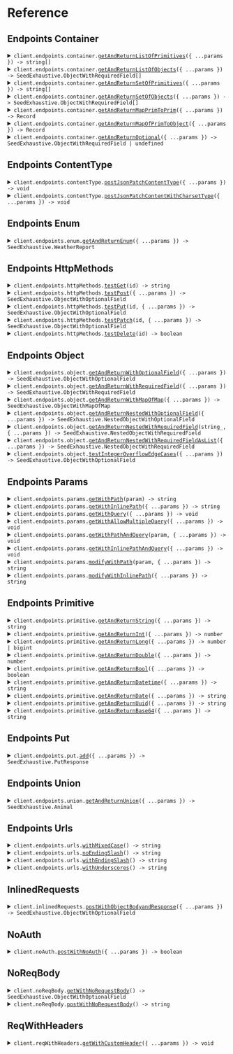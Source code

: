 # Reference

## Endpoints Container

<details><summary><code>client.endpoints.container.<a href="/src/api/resources/endpoints/resources/container/client/Client.ts">getAndReturnListOfPrimitives</a>({ ...params }) -> string[]</code></summary>
<dl>
<dd>

#### 🔌 Usage

<dl>
<dd>

<dl>
<dd>

```typescript
await client.endpoints.container.getAndReturnListOfPrimitives(["string", "string"]);
```

</dd>
</dl>
</dd>
</dl>

#### ⚙️ Parameters

<dl>
<dd>

<dl>
<dd>

**request:** `string[]`

</dd>
</dl>

<dl>
<dd>

**requestOptions:** `Container.RequestOptions`

</dd>
</dl>
</dd>
</dl>

</dd>
</dl>
</details>

<details><summary><code>client.endpoints.container.<a href="/src/api/resources/endpoints/resources/container/client/Client.ts">getAndReturnListOfObjects</a>({ ...params }) -> SeedExhaustive.ObjectWithRequiredField[]</code></summary>
<dl>
<dd>

#### 🔌 Usage

<dl>
<dd>

<dl>
<dd>

```typescript
await client.endpoints.container.getAndReturnListOfObjects([
    {
        string: "string",
    },
    {
        string: "string",
    },
]);
```

</dd>
</dl>
</dd>
</dl>

#### ⚙️ Parameters

<dl>
<dd>

<dl>
<dd>

**request:** `SeedExhaustive.ObjectWithRequiredField[]`

</dd>
</dl>

<dl>
<dd>

**requestOptions:** `Container.RequestOptions`

</dd>
</dl>
</dd>
</dl>

</dd>
</dl>
</details>

<details><summary><code>client.endpoints.container.<a href="/src/api/resources/endpoints/resources/container/client/Client.ts">getAndReturnSetOfPrimitives</a>({ ...params }) -> string[]</code></summary>
<dl>
<dd>

#### 🔌 Usage

<dl>
<dd>

<dl>
<dd>

```typescript
await client.endpoints.container.getAndReturnSetOfPrimitives(["string"]);
```

</dd>
</dl>
</dd>
</dl>

#### ⚙️ Parameters

<dl>
<dd>

<dl>
<dd>

**request:** `string[]`

</dd>
</dl>

<dl>
<dd>

**requestOptions:** `Container.RequestOptions`

</dd>
</dl>
</dd>
</dl>

</dd>
</dl>
</details>

<details><summary><code>client.endpoints.container.<a href="/src/api/resources/endpoints/resources/container/client/Client.ts">getAndReturnSetOfObjects</a>({ ...params }) -> SeedExhaustive.ObjectWithRequiredField[]</code></summary>
<dl>
<dd>

#### 🔌 Usage

<dl>
<dd>

<dl>
<dd>

```typescript
await client.endpoints.container.getAndReturnSetOfObjects([
    {
        string: "string",
    },
]);
```

</dd>
</dl>
</dd>
</dl>

#### ⚙️ Parameters

<dl>
<dd>

<dl>
<dd>

**request:** `SeedExhaustive.ObjectWithRequiredField[]`

</dd>
</dl>

<dl>
<dd>

**requestOptions:** `Container.RequestOptions`

</dd>
</dl>
</dd>
</dl>

</dd>
</dl>
</details>

<details><summary><code>client.endpoints.container.<a href="/src/api/resources/endpoints/resources/container/client/Client.ts">getAndReturnMapPrimToPrim</a>({ ...params }) -> Record<string, string></code></summary>
<dl>
<dd>

#### 🔌 Usage

<dl>
<dd>

<dl>
<dd>

```typescript
await client.endpoints.container.getAndReturnMapPrimToPrim({
    string: "string",
});
```

</dd>
</dl>
</dd>
</dl>

#### ⚙️ Parameters

<dl>
<dd>

<dl>
<dd>

**request:** `Record<string, string>`

</dd>
</dl>

<dl>
<dd>

**requestOptions:** `Container.RequestOptions`

</dd>
</dl>
</dd>
</dl>

</dd>
</dl>
</details>

<details><summary><code>client.endpoints.container.<a href="/src/api/resources/endpoints/resources/container/client/Client.ts">getAndReturnMapOfPrimToObject</a>({ ...params }) -> Record<string, SeedExhaustive.ObjectWithRequiredField></code></summary>
<dl>
<dd>

#### 🔌 Usage

<dl>
<dd>

<dl>
<dd>

```typescript
await client.endpoints.container.getAndReturnMapOfPrimToObject({
    string: {
        string: "string",
    },
});
```

</dd>
</dl>
</dd>
</dl>

#### ⚙️ Parameters

<dl>
<dd>

<dl>
<dd>

**request:** `Record<string, SeedExhaustive.ObjectWithRequiredField>`

</dd>
</dl>

<dl>
<dd>

**requestOptions:** `Container.RequestOptions`

</dd>
</dl>
</dd>
</dl>

</dd>
</dl>
</details>

<details><summary><code>client.endpoints.container.<a href="/src/api/resources/endpoints/resources/container/client/Client.ts">getAndReturnOptional</a>({ ...params }) -> SeedExhaustive.ObjectWithRequiredField | undefined</code></summary>
<dl>
<dd>

#### 🔌 Usage

<dl>
<dd>

<dl>
<dd>

```typescript
await client.endpoints.container.getAndReturnOptional({
    string: "string",
});
```

</dd>
</dl>
</dd>
</dl>

#### ⚙️ Parameters

<dl>
<dd>

<dl>
<dd>

**request:** `SeedExhaustive.ObjectWithRequiredField`

</dd>
</dl>

<dl>
<dd>

**requestOptions:** `Container.RequestOptions`

</dd>
</dl>
</dd>
</dl>

</dd>
</dl>
</details>

## Endpoints ContentType

<details><summary><code>client.endpoints.contentType.<a href="/src/api/resources/endpoints/resources/contentType/client/Client.ts">postJsonPatchContentType</a>({ ...params }) -> void</code></summary>
<dl>
<dd>

#### 🔌 Usage

<dl>
<dd>

<dl>
<dd>

```typescript
await client.endpoints.contentType.postJsonPatchContentType({
    string: "string",
    integer: 1,
    long: BigInt("1000000"),
    double: 1.1,
    bool: true,
    datetime: "2024-01-15T09:30:00Z",
    date: "2023-01-15",
    uuid: "d5e9c84f-c2b2-4bf4-b4b0-7ffd7a9ffc32",
    base64: "SGVsbG8gd29ybGQh",
    list: ["list", "list"],
    set: ["set"],
    map: {
        1: "map",
    },
    bigint: BigInt("1000000"),
});
```

</dd>
</dl>
</dd>
</dl>

#### ⚙️ Parameters

<dl>
<dd>

<dl>
<dd>

**request:** `SeedExhaustive.ObjectWithOptionalField`

</dd>
</dl>

<dl>
<dd>

**requestOptions:** `ContentType.RequestOptions`

</dd>
</dl>
</dd>
</dl>

</dd>
</dl>
</details>

<details><summary><code>client.endpoints.contentType.<a href="/src/api/resources/endpoints/resources/contentType/client/Client.ts">postJsonPatchContentWithCharsetType</a>({ ...params }) -> void</code></summary>
<dl>
<dd>

#### 🔌 Usage

<dl>
<dd>

<dl>
<dd>

```typescript
await client.endpoints.contentType.postJsonPatchContentWithCharsetType({
    string: "string",
    integer: 1,
    long: BigInt("1000000"),
    double: 1.1,
    bool: true,
    datetime: "2024-01-15T09:30:00Z",
    date: "2023-01-15",
    uuid: "d5e9c84f-c2b2-4bf4-b4b0-7ffd7a9ffc32",
    base64: "SGVsbG8gd29ybGQh",
    list: ["list", "list"],
    set: ["set"],
    map: {
        1: "map",
    },
    bigint: BigInt("1000000"),
});
```

</dd>
</dl>
</dd>
</dl>

#### ⚙️ Parameters

<dl>
<dd>

<dl>
<dd>

**request:** `SeedExhaustive.ObjectWithOptionalField`

</dd>
</dl>

<dl>
<dd>

**requestOptions:** `ContentType.RequestOptions`

</dd>
</dl>
</dd>
</dl>

</dd>
</dl>
</details>

## Endpoints Enum

<details><summary><code>client.endpoints.enum.<a href="/src/api/resources/endpoints/resources/enum/client/Client.ts">getAndReturnEnum</a>({ ...params }) -> SeedExhaustive.WeatherReport</code></summary>
<dl>
<dd>

#### 🔌 Usage

<dl>
<dd>

<dl>
<dd>

```typescript
await client.endpoints.enum.getAndReturnEnum("SUNNY");
```

</dd>
</dl>
</dd>
</dl>

#### ⚙️ Parameters

<dl>
<dd>

<dl>
<dd>

**request:** `SeedExhaustive.WeatherReport`

</dd>
</dl>

<dl>
<dd>

**requestOptions:** `Enum.RequestOptions`

</dd>
</dl>
</dd>
</dl>

</dd>
</dl>
</details>

## Endpoints HttpMethods

<details><summary><code>client.endpoints.httpMethods.<a href="/src/api/resources/endpoints/resources/httpMethods/client/Client.ts">testGet</a>(id) -> string</code></summary>
<dl>
<dd>

#### 🔌 Usage

<dl>
<dd>

<dl>
<dd>

```typescript
await client.endpoints.httpMethods.testGet("id");
```

</dd>
</dl>
</dd>
</dl>

#### ⚙️ Parameters

<dl>
<dd>

<dl>
<dd>

**id:** `string`

</dd>
</dl>

<dl>
<dd>

**requestOptions:** `HttpMethods.RequestOptions`

</dd>
</dl>
</dd>
</dl>

</dd>
</dl>
</details>

<details><summary><code>client.endpoints.httpMethods.<a href="/src/api/resources/endpoints/resources/httpMethods/client/Client.ts">testPost</a>({ ...params }) -> SeedExhaustive.ObjectWithOptionalField</code></summary>
<dl>
<dd>

#### 🔌 Usage

<dl>
<dd>

<dl>
<dd>

```typescript
await client.endpoints.httpMethods.testPost({
    string: "string",
});
```

</dd>
</dl>
</dd>
</dl>

#### ⚙️ Parameters

<dl>
<dd>

<dl>
<dd>

**request:** `SeedExhaustive.ObjectWithRequiredField`

</dd>
</dl>

<dl>
<dd>

**requestOptions:** `HttpMethods.RequestOptions`

</dd>
</dl>
</dd>
</dl>

</dd>
</dl>
</details>

<details><summary><code>client.endpoints.httpMethods.<a href="/src/api/resources/endpoints/resources/httpMethods/client/Client.ts">testPut</a>(id, { ...params }) -> SeedExhaustive.ObjectWithOptionalField</code></summary>
<dl>
<dd>

#### 🔌 Usage

<dl>
<dd>

<dl>
<dd>

```typescript
await client.endpoints.httpMethods.testPut("id", {
    string: "string",
});
```

</dd>
</dl>
</dd>
</dl>

#### ⚙️ Parameters

<dl>
<dd>

<dl>
<dd>

**id:** `string`

</dd>
</dl>

<dl>
<dd>

**request:** `SeedExhaustive.ObjectWithRequiredField`

</dd>
</dl>

<dl>
<dd>

**requestOptions:** `HttpMethods.RequestOptions`

</dd>
</dl>
</dd>
</dl>

</dd>
</dl>
</details>

<details><summary><code>client.endpoints.httpMethods.<a href="/src/api/resources/endpoints/resources/httpMethods/client/Client.ts">testPatch</a>(id, { ...params }) -> SeedExhaustive.ObjectWithOptionalField</code></summary>
<dl>
<dd>

#### 🔌 Usage

<dl>
<dd>

<dl>
<dd>

```typescript
await client.endpoints.httpMethods.testPatch("id", {
    string: "string",
    integer: 1,
    long: BigInt("1000000"),
    double: 1.1,
    bool: true,
    datetime: "2024-01-15T09:30:00Z",
    date: "2023-01-15",
    uuid: "d5e9c84f-c2b2-4bf4-b4b0-7ffd7a9ffc32",
    base64: "SGVsbG8gd29ybGQh",
    list: ["list", "list"],
    set: ["set"],
    map: {
        1: "map",
    },
    bigint: BigInt("1000000"),
});
```

</dd>
</dl>
</dd>
</dl>

#### ⚙️ Parameters

<dl>
<dd>

<dl>
<dd>

**id:** `string`

</dd>
</dl>

<dl>
<dd>

**request:** `SeedExhaustive.ObjectWithOptionalField`

</dd>
</dl>

<dl>
<dd>

**requestOptions:** `HttpMethods.RequestOptions`

</dd>
</dl>
</dd>
</dl>

</dd>
</dl>
</details>

<details><summary><code>client.endpoints.httpMethods.<a href="/src/api/resources/endpoints/resources/httpMethods/client/Client.ts">testDelete</a>(id) -> boolean</code></summary>
<dl>
<dd>

#### 🔌 Usage

<dl>
<dd>

<dl>
<dd>

```typescript
await client.endpoints.httpMethods.testDelete("id");
```

</dd>
</dl>
</dd>
</dl>

#### ⚙️ Parameters

<dl>
<dd>

<dl>
<dd>

**id:** `string`

</dd>
</dl>

<dl>
<dd>

**requestOptions:** `HttpMethods.RequestOptions`

</dd>
</dl>
</dd>
</dl>

</dd>
</dl>
</details>

## Endpoints Object

<details><summary><code>client.endpoints.object.<a href="/src/api/resources/endpoints/resources/object/client/Client.ts">getAndReturnWithOptionalField</a>({ ...params }) -> SeedExhaustive.ObjectWithOptionalField</code></summary>
<dl>
<dd>

#### 🔌 Usage

<dl>
<dd>

<dl>
<dd>

```typescript
await client.endpoints.object.getAndReturnWithOptionalField({
    string: "test",
    integer: 21991583578,
    long: BigInt("9223372036854776000"),
    double: 3.14,
    bool: true,
});
```

</dd>
</dl>
</dd>
</dl>

#### ⚙️ Parameters

<dl>
<dd>

<dl>
<dd>

**request:** `SeedExhaustive.ObjectWithOptionalField`

</dd>
</dl>

<dl>
<dd>

**requestOptions:** `Object_.RequestOptions`

</dd>
</dl>
</dd>
</dl>

</dd>
</dl>
</details>

<details><summary><code>client.endpoints.object.<a href="/src/api/resources/endpoints/resources/object/client/Client.ts">getAndReturnWithRequiredField</a>({ ...params }) -> SeedExhaustive.ObjectWithRequiredField</code></summary>
<dl>
<dd>

#### 🔌 Usage

<dl>
<dd>

<dl>
<dd>

```typescript
await client.endpoints.object.getAndReturnWithRequiredField({
    string: "string",
});
```

</dd>
</dl>
</dd>
</dl>

#### ⚙️ Parameters

<dl>
<dd>

<dl>
<dd>

**request:** `SeedExhaustive.ObjectWithRequiredField`

</dd>
</dl>

<dl>
<dd>

**requestOptions:** `Object_.RequestOptions`

</dd>
</dl>
</dd>
</dl>

</dd>
</dl>
</details>

<details><summary><code>client.endpoints.object.<a href="/src/api/resources/endpoints/resources/object/client/Client.ts">getAndReturnWithMapOfMap</a>({ ...params }) -> SeedExhaustive.ObjectWithMapOfMap</code></summary>
<dl>
<dd>

#### 🔌 Usage

<dl>
<dd>

<dl>
<dd>

```typescript
await client.endpoints.object.getAndReturnWithMapOfMap({
    map: {
        map: {
            map: "map",
        },
    },
});
```

</dd>
</dl>
</dd>
</dl>

#### ⚙️ Parameters

<dl>
<dd>

<dl>
<dd>

**request:** `SeedExhaustive.ObjectWithMapOfMap`

</dd>
</dl>

<dl>
<dd>

**requestOptions:** `Object_.RequestOptions`

</dd>
</dl>
</dd>
</dl>

</dd>
</dl>
</details>

<details><summary><code>client.endpoints.object.<a href="/src/api/resources/endpoints/resources/object/client/Client.ts">getAndReturnNestedWithOptionalField</a>({ ...params }) -> SeedExhaustive.NestedObjectWithOptionalField</code></summary>
<dl>
<dd>

#### 🔌 Usage

<dl>
<dd>

<dl>
<dd>

```typescript
await client.endpoints.object.getAndReturnNestedWithOptionalField({
    string: "string",
    NestedObject: {
        string: "string",
        integer: 1,
        long: BigInt("1000000"),
        double: 1.1,
        bool: true,
        datetime: "2024-01-15T09:30:00Z",
        date: "2023-01-15",
        uuid: "d5e9c84f-c2b2-4bf4-b4b0-7ffd7a9ffc32",
        base64: "SGVsbG8gd29ybGQh",
        list: ["list", "list"],
        set: ["set"],
        map: {
            1: "map",
        },
        bigint: BigInt("1000000"),
    },
});
```

</dd>
</dl>
</dd>
</dl>

#### ⚙️ Parameters

<dl>
<dd>

<dl>
<dd>

**request:** `SeedExhaustive.NestedObjectWithOptionalField`

</dd>
</dl>

<dl>
<dd>

**requestOptions:** `Object_.RequestOptions`

</dd>
</dl>
</dd>
</dl>

</dd>
</dl>
</details>

<details><summary><code>client.endpoints.object.<a href="/src/api/resources/endpoints/resources/object/client/Client.ts">getAndReturnNestedWithRequiredField</a>(string_, { ...params }) -> SeedExhaustive.NestedObjectWithRequiredField</code></summary>
<dl>
<dd>

#### 🔌 Usage

<dl>
<dd>

<dl>
<dd>

```typescript
await client.endpoints.object.getAndReturnNestedWithRequiredField("string", {
    string: "string",
    NestedObject: {
        string: "string",
        integer: 1,
        long: BigInt("1000000"),
        double: 1.1,
        bool: true,
        datetime: "2024-01-15T09:30:00Z",
        date: "2023-01-15",
        uuid: "d5e9c84f-c2b2-4bf4-b4b0-7ffd7a9ffc32",
        base64: "SGVsbG8gd29ybGQh",
        list: ["list", "list"],
        set: ["set"],
        map: {
            1: "map",
        },
        bigint: BigInt("1000000"),
    },
});
```

</dd>
</dl>
</dd>
</dl>

#### ⚙️ Parameters

<dl>
<dd>

<dl>
<dd>

**string\_:** `string`

</dd>
</dl>

<dl>
<dd>

**request:** `SeedExhaustive.NestedObjectWithRequiredField`

</dd>
</dl>

<dl>
<dd>

**requestOptions:** `Object_.RequestOptions`

</dd>
</dl>
</dd>
</dl>

</dd>
</dl>
</details>

<details><summary><code>client.endpoints.object.<a href="/src/api/resources/endpoints/resources/object/client/Client.ts">getAndReturnNestedWithRequiredFieldAsList</a>({ ...params }) -> SeedExhaustive.NestedObjectWithRequiredField</code></summary>
<dl>
<dd>

#### 🔌 Usage

<dl>
<dd>

<dl>
<dd>

```typescript
await client.endpoints.object.getAndReturnNestedWithRequiredFieldAsList([
    {
        string: "string",
        NestedObject: {
            string: "string",
            integer: 1,
            long: BigInt("1000000"),
            double: 1.1,
            bool: true,
            datetime: "2024-01-15T09:30:00Z",
            date: "2023-01-15",
            uuid: "d5e9c84f-c2b2-4bf4-b4b0-7ffd7a9ffc32",
            base64: "SGVsbG8gd29ybGQh",
            list: ["list", "list"],
            set: ["set"],
            map: {
                1: "map",
            },
            bigint: BigInt("1000000"),
        },
    },
    {
        string: "string",
        NestedObject: {
            string: "string",
            integer: 1,
            long: BigInt("1000000"),
            double: 1.1,
            bool: true,
            datetime: "2024-01-15T09:30:00Z",
            date: "2023-01-15",
            uuid: "d5e9c84f-c2b2-4bf4-b4b0-7ffd7a9ffc32",
            base64: "SGVsbG8gd29ybGQh",
            list: ["list", "list"],
            set: ["set"],
            map: {
                1: "map",
            },
            bigint: BigInt("1000000"),
        },
    },
]);
```

</dd>
</dl>
</dd>
</dl>

#### ⚙️ Parameters

<dl>
<dd>

<dl>
<dd>

**request:** `SeedExhaustive.NestedObjectWithRequiredField[]`

</dd>
</dl>

<dl>
<dd>

**requestOptions:** `Object_.RequestOptions`

</dd>
</dl>
</dd>
</dl>

</dd>
</dl>
</details>

<details><summary><code>client.endpoints.object.<a href="/src/api/resources/endpoints/resources/object/client/Client.ts">testIntegerOverflowEdgeCases</a>({ ...params }) -> SeedExhaustive.ObjectWithOptionalField</code></summary>
<dl>
<dd>

#### 🔌 Usage

<dl>
<dd>

<dl>
<dd>

```typescript
await client.endpoints.object.testIntegerOverflowEdgeCases({
    string: "boundary-test",
    integer: 2147483647,
    long: BigInt("9223372036854776000"),
    double: 1.7976931348623157e308,
    bool: true,
});
```

</dd>
</dl>
</dd>
</dl>

#### ⚙️ Parameters

<dl>
<dd>

<dl>
<dd>

**request:** `SeedExhaustive.ObjectWithOptionalField`

</dd>
</dl>

<dl>
<dd>

**requestOptions:** `Object_.RequestOptions`

</dd>
</dl>
</dd>
</dl>

</dd>
</dl>
</details>

## Endpoints Params

<details><summary><code>client.endpoints.params.<a href="/src/api/resources/endpoints/resources/params/client/Client.ts">getWithPath</a>(param) -> string</code></summary>
<dl>
<dd>

#### 📝 Description

<dl>
<dd>

<dl>
<dd>

GET with path param

</dd>
</dl>
</dd>
</dl>

#### 🔌 Usage

<dl>
<dd>

<dl>
<dd>

```typescript
await client.endpoints.params.getWithPath("param");
```

</dd>
</dl>
</dd>
</dl>

#### ⚙️ Parameters

<dl>
<dd>

<dl>
<dd>

**param:** `string`

</dd>
</dl>

<dl>
<dd>

**requestOptions:** `Params.RequestOptions`

</dd>
</dl>
</dd>
</dl>

</dd>
</dl>
</details>

<details><summary><code>client.endpoints.params.<a href="/src/api/resources/endpoints/resources/params/client/Client.ts">getWithInlinePath</a>({ ...params }) -> string</code></summary>
<dl>
<dd>

#### 📝 Description

<dl>
<dd>

<dl>
<dd>

GET with path param

</dd>
</dl>
</dd>
</dl>

#### 🔌 Usage

<dl>
<dd>

<dl>
<dd>

```typescript
await client.endpoints.params.getWithInlinePath({
    param: "param",
});
```

</dd>
</dl>
</dd>
</dl>

#### ⚙️ Parameters

<dl>
<dd>

<dl>
<dd>

**request:** `SeedExhaustive.endpoints.GetWithInlinePath`

</dd>
</dl>

<dl>
<dd>

**requestOptions:** `Params.RequestOptions`

</dd>
</dl>
</dd>
</dl>

</dd>
</dl>
</details>

<details><summary><code>client.endpoints.params.<a href="/src/api/resources/endpoints/resources/params/client/Client.ts">getWithQuery</a>({ ...params }) -> void</code></summary>
<dl>
<dd>

#### 📝 Description

<dl>
<dd>

<dl>
<dd>

GET with query param

</dd>
</dl>
</dd>
</dl>

#### 🔌 Usage

<dl>
<dd>

<dl>
<dd>

```typescript
await client.endpoints.params.getWithQuery({
    query: "query",
    number: 1,
});
```

</dd>
</dl>
</dd>
</dl>

#### ⚙️ Parameters

<dl>
<dd>

<dl>
<dd>

**request:** `SeedExhaustive.endpoints.GetWithQuery`

</dd>
</dl>

<dl>
<dd>

**requestOptions:** `Params.RequestOptions`

</dd>
</dl>
</dd>
</dl>

</dd>
</dl>
</details>

<details><summary><code>client.endpoints.params.<a href="/src/api/resources/endpoints/resources/params/client/Client.ts">getWithAllowMultipleQuery</a>({ ...params }) -> void</code></summary>
<dl>
<dd>

#### 📝 Description

<dl>
<dd>

<dl>
<dd>

GET with multiple of same query param

</dd>
</dl>
</dd>
</dl>

#### 🔌 Usage

<dl>
<dd>

<dl>
<dd>

```typescript
await client.endpoints.params.getWithAllowMultipleQuery({
    query: "query",
    number: 1,
});
```

</dd>
</dl>
</dd>
</dl>

#### ⚙️ Parameters

<dl>
<dd>

<dl>
<dd>

**request:** `SeedExhaustive.endpoints.GetWithMultipleQuery`

</dd>
</dl>

<dl>
<dd>

**requestOptions:** `Params.RequestOptions`

</dd>
</dl>
</dd>
</dl>

</dd>
</dl>
</details>

<details><summary><code>client.endpoints.params.<a href="/src/api/resources/endpoints/resources/params/client/Client.ts">getWithPathAndQuery</a>(param, { ...params }) -> void</code></summary>
<dl>
<dd>

#### 📝 Description

<dl>
<dd>

<dl>
<dd>

GET with path and query params

</dd>
</dl>
</dd>
</dl>

#### 🔌 Usage

<dl>
<dd>

<dl>
<dd>

```typescript
await client.endpoints.params.getWithPathAndQuery("param", {
    query: "query",
});
```

</dd>
</dl>
</dd>
</dl>

#### ⚙️ Parameters

<dl>
<dd>

<dl>
<dd>

**param:** `string`

</dd>
</dl>

<dl>
<dd>

**request:** `SeedExhaustive.endpoints.GetWithPathAndQuery`

</dd>
</dl>

<dl>
<dd>

**requestOptions:** `Params.RequestOptions`

</dd>
</dl>
</dd>
</dl>

</dd>
</dl>
</details>

<details><summary><code>client.endpoints.params.<a href="/src/api/resources/endpoints/resources/params/client/Client.ts">getWithInlinePathAndQuery</a>({ ...params }) -> void</code></summary>
<dl>
<dd>

#### 📝 Description

<dl>
<dd>

<dl>
<dd>

GET with path and query params

</dd>
</dl>
</dd>
</dl>

#### 🔌 Usage

<dl>
<dd>

<dl>
<dd>

```typescript
await client.endpoints.params.getWithInlinePathAndQuery({
    param: "param",
    query: "query",
});
```

</dd>
</dl>
</dd>
</dl>

#### ⚙️ Parameters

<dl>
<dd>

<dl>
<dd>

**request:** `SeedExhaustive.endpoints.GetWithInlinePathAndQuery`

</dd>
</dl>

<dl>
<dd>

**requestOptions:** `Params.RequestOptions`

</dd>
</dl>
</dd>
</dl>

</dd>
</dl>
</details>

<details><summary><code>client.endpoints.params.<a href="/src/api/resources/endpoints/resources/params/client/Client.ts">modifyWithPath</a>(param, { ...params }) -> string</code></summary>
<dl>
<dd>

#### 📝 Description

<dl>
<dd>

<dl>
<dd>

PUT to update with path param

</dd>
</dl>
</dd>
</dl>

#### 🔌 Usage

<dl>
<dd>

<dl>
<dd>

```typescript
await client.endpoints.params.modifyWithPath("param", "string");
```

</dd>
</dl>
</dd>
</dl>

#### ⚙️ Parameters

<dl>
<dd>

<dl>
<dd>

**param:** `string`

</dd>
</dl>

<dl>
<dd>

**request:** `string`

</dd>
</dl>

<dl>
<dd>

**requestOptions:** `Params.RequestOptions`

</dd>
</dl>
</dd>
</dl>

</dd>
</dl>
</details>

<details><summary><code>client.endpoints.params.<a href="/src/api/resources/endpoints/resources/params/client/Client.ts">modifyWithInlinePath</a>({ ...params }) -> string</code></summary>
<dl>
<dd>

#### 📝 Description

<dl>
<dd>

<dl>
<dd>

PUT to update with path param

</dd>
</dl>
</dd>
</dl>

#### 🔌 Usage

<dl>
<dd>

<dl>
<dd>

```typescript
await client.endpoints.params.modifyWithInlinePath({
    param: "param",
    body: "string",
});
```

</dd>
</dl>
</dd>
</dl>

#### ⚙️ Parameters

<dl>
<dd>

<dl>
<dd>

**request:** `SeedExhaustive.endpoints.ModifyResourceAtInlinedPath`

</dd>
</dl>

<dl>
<dd>

**requestOptions:** `Params.RequestOptions`

</dd>
</dl>
</dd>
</dl>

</dd>
</dl>
</details>

## Endpoints Primitive

<details><summary><code>client.endpoints.primitive.<a href="/src/api/resources/endpoints/resources/primitive/client/Client.ts">getAndReturnString</a>({ ...params }) -> string</code></summary>
<dl>
<dd>

#### 🔌 Usage

<dl>
<dd>

<dl>
<dd>

```typescript
await client.endpoints.primitive.getAndReturnString("string");
```

</dd>
</dl>
</dd>
</dl>

#### ⚙️ Parameters

<dl>
<dd>

<dl>
<dd>

**request:** `string`

</dd>
</dl>

<dl>
<dd>

**requestOptions:** `Primitive.RequestOptions`

</dd>
</dl>
</dd>
</dl>

</dd>
</dl>
</details>

<details><summary><code>client.endpoints.primitive.<a href="/src/api/resources/endpoints/resources/primitive/client/Client.ts">getAndReturnInt</a>({ ...params }) -> number</code></summary>
<dl>
<dd>

#### 🔌 Usage

<dl>
<dd>

<dl>
<dd>

```typescript
await client.endpoints.primitive.getAndReturnInt(1);
```

</dd>
</dl>
</dd>
</dl>

#### ⚙️ Parameters

<dl>
<dd>

<dl>
<dd>

**request:** `number`

</dd>
</dl>

<dl>
<dd>

**requestOptions:** `Primitive.RequestOptions`

</dd>
</dl>
</dd>
</dl>

</dd>
</dl>
</details>

<details><summary><code>client.endpoints.primitive.<a href="/src/api/resources/endpoints/resources/primitive/client/Client.ts">getAndReturnLong</a>({ ...params }) -> number | bigint</code></summary>
<dl>
<dd>

#### 🔌 Usage

<dl>
<dd>

<dl>
<dd>

```typescript
await client.endpoints.primitive.getAndReturnLong(BigInt("1000000"));
```

</dd>
</dl>
</dd>
</dl>

#### ⚙️ Parameters

<dl>
<dd>

<dl>
<dd>

**request:** `number | bigint`

</dd>
</dl>

<dl>
<dd>

**requestOptions:** `Primitive.RequestOptions`

</dd>
</dl>
</dd>
</dl>

</dd>
</dl>
</details>

<details><summary><code>client.endpoints.primitive.<a href="/src/api/resources/endpoints/resources/primitive/client/Client.ts">getAndReturnDouble</a>({ ...params }) -> number</code></summary>
<dl>
<dd>

#### 🔌 Usage

<dl>
<dd>

<dl>
<dd>

```typescript
await client.endpoints.primitive.getAndReturnDouble(1.1);
```

</dd>
</dl>
</dd>
</dl>

#### ⚙️ Parameters

<dl>
<dd>

<dl>
<dd>

**request:** `number`

</dd>
</dl>

<dl>
<dd>

**requestOptions:** `Primitive.RequestOptions`

</dd>
</dl>
</dd>
</dl>

</dd>
</dl>
</details>

<details><summary><code>client.endpoints.primitive.<a href="/src/api/resources/endpoints/resources/primitive/client/Client.ts">getAndReturnBool</a>({ ...params }) -> boolean</code></summary>
<dl>
<dd>

#### 🔌 Usage

<dl>
<dd>

<dl>
<dd>

```typescript
await client.endpoints.primitive.getAndReturnBool(true);
```

</dd>
</dl>
</dd>
</dl>

#### ⚙️ Parameters

<dl>
<dd>

<dl>
<dd>

**request:** `boolean`

</dd>
</dl>

<dl>
<dd>

**requestOptions:** `Primitive.RequestOptions`

</dd>
</dl>
</dd>
</dl>

</dd>
</dl>
</details>

<details><summary><code>client.endpoints.primitive.<a href="/src/api/resources/endpoints/resources/primitive/client/Client.ts">getAndReturnDatetime</a>({ ...params }) -> string</code></summary>
<dl>
<dd>

#### 🔌 Usage

<dl>
<dd>

<dl>
<dd>

```typescript
await client.endpoints.primitive.getAndReturnDatetime("2024-01-15T09:30:00Z");
```

</dd>
</dl>
</dd>
</dl>

#### ⚙️ Parameters

<dl>
<dd>

<dl>
<dd>

**request:** `string`

</dd>
</dl>

<dl>
<dd>

**requestOptions:** `Primitive.RequestOptions`

</dd>
</dl>
</dd>
</dl>

</dd>
</dl>
</details>

<details><summary><code>client.endpoints.primitive.<a href="/src/api/resources/endpoints/resources/primitive/client/Client.ts">getAndReturnDate</a>({ ...params }) -> string</code></summary>
<dl>
<dd>

#### 🔌 Usage

<dl>
<dd>

<dl>
<dd>

```typescript
await client.endpoints.primitive.getAndReturnDate("2023-01-15");
```

</dd>
</dl>
</dd>
</dl>

#### ⚙️ Parameters

<dl>
<dd>

<dl>
<dd>

**request:** `string`

</dd>
</dl>

<dl>
<dd>

**requestOptions:** `Primitive.RequestOptions`

</dd>
</dl>
</dd>
</dl>

</dd>
</dl>
</details>

<details><summary><code>client.endpoints.primitive.<a href="/src/api/resources/endpoints/resources/primitive/client/Client.ts">getAndReturnUuid</a>({ ...params }) -> string</code></summary>
<dl>
<dd>

#### 🔌 Usage

<dl>
<dd>

<dl>
<dd>

```typescript
await client.endpoints.primitive.getAndReturnUuid("d5e9c84f-c2b2-4bf4-b4b0-7ffd7a9ffc32");
```

</dd>
</dl>
</dd>
</dl>

#### ⚙️ Parameters

<dl>
<dd>

<dl>
<dd>

**request:** `string`

</dd>
</dl>

<dl>
<dd>

**requestOptions:** `Primitive.RequestOptions`

</dd>
</dl>
</dd>
</dl>

</dd>
</dl>
</details>

<details><summary><code>client.endpoints.primitive.<a href="/src/api/resources/endpoints/resources/primitive/client/Client.ts">getAndReturnBase64</a>({ ...params }) -> string</code></summary>
<dl>
<dd>

#### 🔌 Usage

<dl>
<dd>

<dl>
<dd>

```typescript
await client.endpoints.primitive.getAndReturnBase64("SGVsbG8gd29ybGQh");
```

</dd>
</dl>
</dd>
</dl>

#### ⚙️ Parameters

<dl>
<dd>

<dl>
<dd>

**request:** `string`

</dd>
</dl>

<dl>
<dd>

**requestOptions:** `Primitive.RequestOptions`

</dd>
</dl>
</dd>
</dl>

</dd>
</dl>
</details>

## Endpoints Put

<details><summary><code>client.endpoints.put.<a href="/src/api/resources/endpoints/resources/put/client/Client.ts">add</a>({ ...params }) -> SeedExhaustive.PutResponse</code></summary>
<dl>
<dd>

#### 🔌 Usage

<dl>
<dd>

<dl>
<dd>

```typescript
await client.endpoints.put.add({
    id: "id",
});
```

</dd>
</dl>
</dd>
</dl>

#### ⚙️ Parameters

<dl>
<dd>

<dl>
<dd>

**request:** `SeedExhaustive.endpoints.PutRequest`

</dd>
</dl>

<dl>
<dd>

**requestOptions:** `Put.RequestOptions`

</dd>
</dl>
</dd>
</dl>

</dd>
</dl>
</details>

## Endpoints Union

<details><summary><code>client.endpoints.union.<a href="/src/api/resources/endpoints/resources/union/client/Client.ts">getAndReturnUnion</a>({ ...params }) -> SeedExhaustive.Animal</code></summary>
<dl>
<dd>

#### 🔌 Usage

<dl>
<dd>

<dl>
<dd>

```typescript
await client.endpoints.union.getAndReturnUnion({
    animal: "dog",
    name: "name",
    likesToWoof: true,
});
```

</dd>
</dl>
</dd>
</dl>

#### ⚙️ Parameters

<dl>
<dd>

<dl>
<dd>

**request:** `SeedExhaustive.Animal`

</dd>
</dl>

<dl>
<dd>

**requestOptions:** `Union.RequestOptions`

</dd>
</dl>
</dd>
</dl>

</dd>
</dl>
</details>

## Endpoints Urls

<details><summary><code>client.endpoints.urls.<a href="/src/api/resources/endpoints/resources/urls/client/Client.ts">withMixedCase</a>() -> string</code></summary>
<dl>
<dd>

#### 🔌 Usage

<dl>
<dd>

<dl>
<dd>

```typescript
await client.endpoints.urls.withMixedCase();
```

</dd>
</dl>
</dd>
</dl>

#### ⚙️ Parameters

<dl>
<dd>

<dl>
<dd>

**requestOptions:** `Urls.RequestOptions`

</dd>
</dl>
</dd>
</dl>

</dd>
</dl>
</details>

<details><summary><code>client.endpoints.urls.<a href="/src/api/resources/endpoints/resources/urls/client/Client.ts">noEndingSlash</a>() -> string</code></summary>
<dl>
<dd>

#### 🔌 Usage

<dl>
<dd>

<dl>
<dd>

```typescript
await client.endpoints.urls.noEndingSlash();
```

</dd>
</dl>
</dd>
</dl>

#### ⚙️ Parameters

<dl>
<dd>

<dl>
<dd>

**requestOptions:** `Urls.RequestOptions`

</dd>
</dl>
</dd>
</dl>

</dd>
</dl>
</details>

<details><summary><code>client.endpoints.urls.<a href="/src/api/resources/endpoints/resources/urls/client/Client.ts">withEndingSlash</a>() -> string</code></summary>
<dl>
<dd>

#### 🔌 Usage

<dl>
<dd>

<dl>
<dd>

```typescript
await client.endpoints.urls.withEndingSlash();
```

</dd>
</dl>
</dd>
</dl>

#### ⚙️ Parameters

<dl>
<dd>

<dl>
<dd>

**requestOptions:** `Urls.RequestOptions`

</dd>
</dl>
</dd>
</dl>

</dd>
</dl>
</details>

<details><summary><code>client.endpoints.urls.<a href="/src/api/resources/endpoints/resources/urls/client/Client.ts">withUnderscores</a>() -> string</code></summary>
<dl>
<dd>

#### 🔌 Usage

<dl>
<dd>

<dl>
<dd>

```typescript
await client.endpoints.urls.withUnderscores();
```

</dd>
</dl>
</dd>
</dl>

#### ⚙️ Parameters

<dl>
<dd>

<dl>
<dd>

**requestOptions:** `Urls.RequestOptions`

</dd>
</dl>
</dd>
</dl>

</dd>
</dl>
</details>

## InlinedRequests

<details><summary><code>client.inlinedRequests.<a href="/src/api/resources/inlinedRequests/client/Client.ts">postWithObjectBodyandResponse</a>({ ...params }) -> SeedExhaustive.ObjectWithOptionalField</code></summary>
<dl>
<dd>

#### 📝 Description

<dl>
<dd>

<dl>
<dd>

POST with custom object in request body, response is an object

</dd>
</dl>
</dd>
</dl>

#### 🔌 Usage

<dl>
<dd>

<dl>
<dd>

```typescript
await client.inlinedRequests.postWithObjectBodyandResponse({
    string: "string",
    integer: 1,
    NestedObject: {
        string: "string",
        integer: 1,
        long: BigInt("1000000"),
        double: 1.1,
        bool: true,
        datetime: "2024-01-15T09:30:00Z",
        date: "2023-01-15",
        uuid: "d5e9c84f-c2b2-4bf4-b4b0-7ffd7a9ffc32",
        base64: "SGVsbG8gd29ybGQh",
        list: ["list", "list"],
        set: ["set"],
        map: {
            1: "map",
        },
        bigint: BigInt("1000000"),
    },
});
```

</dd>
</dl>
</dd>
</dl>

#### ⚙️ Parameters

<dl>
<dd>

<dl>
<dd>

**request:** `SeedExhaustive.PostWithObjectBody`

</dd>
</dl>

<dl>
<dd>

**requestOptions:** `InlinedRequests.RequestOptions`

</dd>
</dl>
</dd>
</dl>

</dd>
</dl>
</details>

## NoAuth

<details><summary><code>client.noAuth.<a href="/src/api/resources/noAuth/client/Client.ts">postWithNoAuth</a>({ ...params }) -> boolean</code></summary>
<dl>
<dd>

#### 📝 Description

<dl>
<dd>

<dl>
<dd>

POST request with no auth

</dd>
</dl>
</dd>
</dl>

#### 🔌 Usage

<dl>
<dd>

<dl>
<dd>

```typescript
await client.noAuth.postWithNoAuth({
    key: "value",
});
```

</dd>
</dl>
</dd>
</dl>

#### ⚙️ Parameters

<dl>
<dd>

<dl>
<dd>

**request:** `unknown`

</dd>
</dl>

<dl>
<dd>

**requestOptions:** `NoAuth.RequestOptions`

</dd>
</dl>
</dd>
</dl>

</dd>
</dl>
</details>

## NoReqBody

<details><summary><code>client.noReqBody.<a href="/src/api/resources/noReqBody/client/Client.ts">getWithNoRequestBody</a>() -> SeedExhaustive.ObjectWithOptionalField</code></summary>
<dl>
<dd>

#### 🔌 Usage

<dl>
<dd>

<dl>
<dd>

```typescript
await client.noReqBody.getWithNoRequestBody();
```

</dd>
</dl>
</dd>
</dl>

#### ⚙️ Parameters

<dl>
<dd>

<dl>
<dd>

**requestOptions:** `NoReqBody.RequestOptions`

</dd>
</dl>
</dd>
</dl>

</dd>
</dl>
</details>

<details><summary><code>client.noReqBody.<a href="/src/api/resources/noReqBody/client/Client.ts">postWithNoRequestBody</a>() -> string</code></summary>
<dl>
<dd>

#### 🔌 Usage

<dl>
<dd>

<dl>
<dd>

```typescript
await client.noReqBody.postWithNoRequestBody();
```

</dd>
</dl>
</dd>
</dl>

#### ⚙️ Parameters

<dl>
<dd>

<dl>
<dd>

**requestOptions:** `NoReqBody.RequestOptions`

</dd>
</dl>
</dd>
</dl>

</dd>
</dl>
</details>

## ReqWithHeaders

<details><summary><code>client.reqWithHeaders.<a href="/src/api/resources/reqWithHeaders/client/Client.ts">getWithCustomHeader</a>({ ...params }) -> void</code></summary>
<dl>
<dd>

#### 🔌 Usage

<dl>
<dd>

<dl>
<dd>

```typescript
await client.reqWithHeaders.getWithCustomHeader({
    "X-TEST-SERVICE-HEADER": "X-TEST-SERVICE-HEADER",
    "X-TEST-ENDPOINT-HEADER": "X-TEST-ENDPOINT-HEADER",
    body: "string",
});
```

</dd>
</dl>
</dd>
</dl>

#### ⚙️ Parameters

<dl>
<dd>

<dl>
<dd>

**request:** `SeedExhaustive.ReqWithHeaders`

</dd>
</dl>

<dl>
<dd>

**requestOptions:** `ReqWithHeaders.RequestOptions`

</dd>
</dl>
</dd>
</dl>

</dd>
</dl>
</details>
